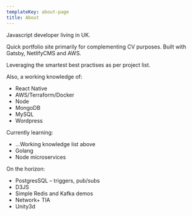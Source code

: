 ```yaml
---
templateKey: about-page
title: About
---
```

Javascript developer living in UK.

Quick portfolio site primarily for complementing CV purposes. Built with Gatsby, NetlifyCMS and AWS.

Leveraging the smartest best practises as per project list.

Also, a working knowledge of:

* React Native
* AWS/Terraform/Docker
* Node
* MongoDB
* MySQL
* Wordpress

Currently learning:

* ...Working knowledge list above
* Golang
* Node microservices

On the horizon: 

* PostgresSQL – triggers, pub/subs
* D3JS
* Simple Redis and Kafka demos
* Network+ TIA
* Unity3d
